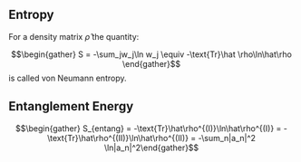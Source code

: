 ## Entropy
For a density matrix $\hat \rho$ the quantity: 

$$\begin{gather} S = -\sum_jw_j\ln w_j \equiv -\text{Tr}\hat \rho\ln\hat\rho \end{gather}$$
is called von Neumann entropy.

## Entanglement Energy
$$\begin{gather} S_{entang} = -\text{Tr}\hat\rho^{(I)}\ln\hat\rho^{(I)} = -\text{Tr}\hat\rho^{(II)}\ln\hat\rho^{(II)} = -\sum_n|a_n|^2 \ln|a_n|^2\end{gather}$$